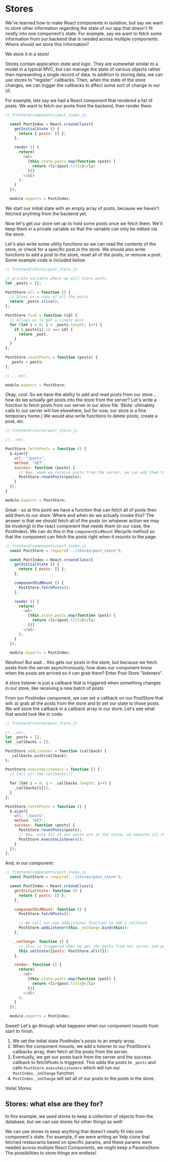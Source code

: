 # Stores

We've learned how to make React components in isolation, but say we want to store other information regarding the state of our app that doesn't fit neatly into one component's state. For example, say we want to fetch some information from our backend that is needed across multiple components. Where should we store this information?

We store it in a store!

Stores contain application state and logic. They are somewhat similar to a model in a typical MVC, but can manage the state of various objects rather than representing a single record of data. In addition to storing data, we can use stores to "register" callbacks. Then, when the state of the store changes, we can trigger the callbacks to affect some sort of change in our UI.

For example, lets say we had a React component that rendered a list of posts. We want to fetch our posts from the backend, then render them.

```javascript
// frontend/components/post_index.js

  const PostIndex = React.createClass({
    getInitialState () {
      return { posts: [] };
    },

    render () {
      return(
        <ul>
          {this.state.posts.map(function (post) {
            return <li>{post.title}</li>
          })}
        </ul>
      );
    }
  });

  module.exports = PostIndex;
```

We start our initial state with an empty array of posts, because we haven't fetched anything from the backend yet.

Now let's get our store set up to hold some posts once we fetch them. We'll keep them in a private variable so that the variable can only be edited via the store.

Let's also write some utility functions so we can read the contents of the store, or check for a specific post in the store. We should also write functions to add a post to the store, reset all of the posts, or remove a post. Some example code is included below.

```javascript
// frontend/stores/post_store.js

// private variable where we will store posts
let _posts = [];

PostStore.all = function () {
  // Gives us a copy of all the posts
  return _posts.slice();
};

PostStore.find = function (id) {
  // Allows us to get a single post
  for (let i = 0; i < _posts.length; i++) {
    if (_posts[i].id === id) {
      return _post;
    }
  }
};

PostStore.resetPosts = function (posts) {
  _posts = posts;
};

// ...etc.

module.exports = PostStore;
```

Okay, cool. So we have the ability to add and read posts from our store... how do we actually get posts into the store from the server? Let's write a function to fetch posts from our server in our
store file. (Note: ultimately calls to our server will live elsewhere, but for now, our store is a fine temporary home.) We would also write functions to delete posts, create a post, etc.

```javascript
// frontend/stores/post_store.js

//...etc.

PostStore.fetchPosts = function () {
  $.ajax({
    url: "/posts",
    method: "GET",
    success: function (posts) {
      // Now, when we receive posts from the server, we can add them to the store.
      PostStore.resetPosts(posts);
    }
  });
}

module.exports = PostStore;
```

Great - so at this point we have a function that can fetch all of posts then add them to our store. Where and when do we actually invoke this? The answer is that we should fetch all of the posts (or whatever action we may be invoking) in the react component that needs them (in our case, the PostIndex). We can do this in the `componentDidMount` lifecycle method so that the component can fetch the posts right when it mounts to the page.

```javascript
// frontend/components/post_index.js
  const PostStore = require('../stores/post_store');

  const PostIndex = React.createClass({
    getInitialState () {
      return { posts: [] };
    },

    componentDidMount () {
      PostStore.fetchPosts();
    },

    render () {
      return(
        <ul>
          {this.state.posts.map(function (post) {
            return <li>{post.title}</li>
          })}
        </ul>
      );
    }
  });

  module.exports = PostIndex;
```

Woohoo! But wait... this gets our posts in the store, but because we fetch posts from the server asynchronously, how does our component know when the posts are arrived so it can grab them? Enter Post Store "listeners".

A store listener is just a callback that is triggered when something changes in our store, like receiving a new batch of posts.

From our PostIndex component, we can set a callback on our PostStore that will:
a) grab all the posts from the store and b) set our state to those posts. We will store the callback in a callback array in our store. Let's see what that would look like in code:

```javascript
// frontend/stores/post_store.js

//...etc.
let _posts = [];
let _callbacks = [];

PostStore.addListener = function (callback) {
  _callbacks.push(callback);
};

PostStore.executeListeners = function () {
  // Call all the callbacks!!!

  for (let i = 0; i < _callbacks.length; i++) {
    _callbacks[i]();
  }
};

PostStore.fetchPosts = function () {
  $.ajax({
    url: "/posts",
    method: "GET",
    success: function (posts) {
      PostStore.resetPosts(posts);
      // Now, once all of our posts are in the store, we execute all the callbacks!
      PostStore.executeListeners();
    }
  });
};

```

And, in our component:

```javascript
// frontend/components/post_index.js
  const PostStore = require('../stores/post_store');

  const PostIndex = React.createClass({
    getInitialState: function () {
      return { posts: [] };
    },

    componentDidMount: function () {
      PostStore.fetchPosts();

      // We call our new addListener function to add a callback
      PostStore.addListener(this._onChange.bind(this));
    },

    _onChange: function () {
      // This is triggered when we get the posts from our server and put them in our post store
      this.setState({posts: PostStore.all()});
    },

    render: function () {
      return(
        <ul>
          {this.state.posts.map(function (post) {
            return <li>{post.title}</li>
          })}
        </ul>
      );
    }
  });

  module.exports = PostIndex;
```

Sweet! Let's go through what happens when our component mounts from start to finish.

1) We set the initial state PostIndex's posts to an empty array.
2) When the component mounts, we add a listener to our PostStore's callbacks array, then fetch all the posts from the server.
3) Eventually, we get our posts back from the server and the success callback to fetchPosts is triggered. This adds the posts to `_posts` and calls `PostStore.executeListeners` which will run our `PostIndex._onChange` function.
4) `PostIndex._onChange` will set all of our posts to the posts in the store.

Voila! Stores.

## Stores: what else are they for?

In this example, we used stores to keep a collection of objects from the database, but we can use stores for other things as well!

We can use stores to keep anything that doesn't neatly fit into one component's state. For example, if we were writing an Yelp clone that fetched restaurants based on specific params, and these params were needed across multiple React Components, we might keep a ParamsStore. The possibilities to store things are endless!
